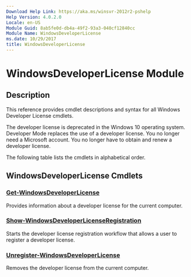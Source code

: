 ```yaml
---
Download Help Link: https://aka.ms/winsvr-2012r2-pshelp
Help Version: 4.0.2.0
Locale: en-US
Module Guid: 8ab5fe0d-db4a-49f2-93a3-040cf12840cc
Module Name: WindowsDeveloperLicense
ms.date: 10/29/2017
title: WindowsDeveloperLicense
---
```


# WindowsDeveloperLicense Module
## Description
This reference provides cmdlet descriptions and syntax for all Windows Developer License cmdlets. 

The developer license is deprecated in the Windows 10 operating system. Developer Mode replaces the use of a developer license. You no longer need a Microsoft account. You no longer have to obtain and renew a developer license.

The following table lists the cmdlets in alphabetical order.

## WindowsDeveloperLicense Cmdlets
### [Get-WindowsDeveloperLicense](./Get-WindowsDeveloperLicense.md)
Provides information about a developer license for the current computer.

### [Show-WindowsDeveloperLicenseRegistration](./Show-WindowsDeveloperLicenseRegistration.md)
Starts the developer license registration workflow that allows a user to register a developer license.

### [Unregister-WindowsDeveloperLicense](./Unregister-WindowsDeveloperLicense.md)
Removes the developer license from the current computer.

